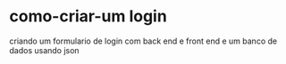 # como-criar-um login 
 criando um formulario de login com back end e front end e um banco de dados usando json
